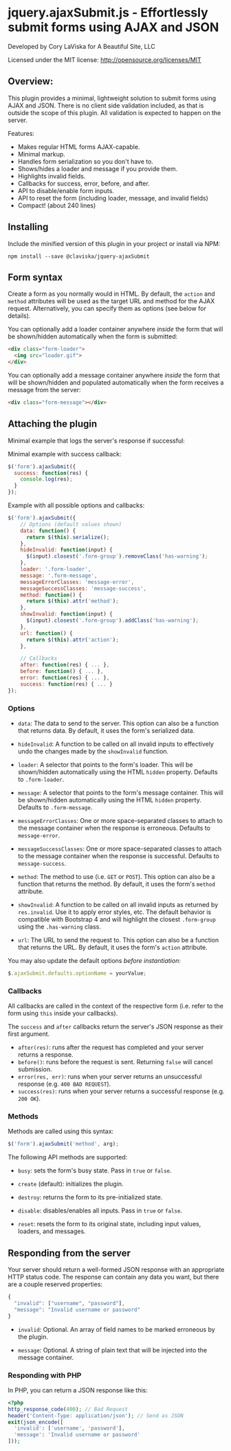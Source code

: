 # jquery.ajaxSubmit.js - Effortlessly submit forms using AJAX and JSON

Developed by Cory LaViska for A Beautiful Site, LLC

Licensed under the MIT license: http://opensource.org/licenses/MIT

## Overview:

This plugin provides a minimal, lightweight solution to submit forms using AJAX and JSON. There is no client side validation included, as that is outside the scope of this plugin. All validation is expected to happen on the server.

Features:

- Makes regular HTML forms AJAX-capable.
- Minimal markup.
- Handles form serialization so you don't have to.
- Shows/hides a loader and message if you provide them.
- Highlights invalid fields.
- Callbacks for success, error, before, and after.
- API to disable/enable form inputs.
- API to reset the form (including loader, message, and invalid fields)
- Compact! (about 240 lines)

## Installing

Include the minified version of this plugin in your project or install via NPM:

```
npm install --save @claviska/jquery-ajaxSubmit
```

## Form syntax

Create a form as you normally would in HTML. By default, the `action` and `method` attributes will be used as the target URL and method for the AJAX request. Alternatively, you can specify them as options (see below for details).

You can optionally add a loader container anywhere _inside_ the form that will be shown/hidden automatically when the form is submitted:

```html
<div class="form-loader">
  <img src="loader.gif">
</div>
```

You can optionally add a message container anywhere _inside_ the form that will be shown/hidden and populated automatically when the form receives a message from the server:

```html
<div class="form-message"></div>
```

## Attaching the plugin

Minimal example that logs the server's response if successful:

Minimal example with success callback:

```javascript
$('form').ajaxSubmit({
  success: function(res) {
    console.log(res);
  }
});
```

Example with all possible options and callbacks:

```javascript
$('form').ajaxSubmit({
    // Options (default values shown)
    data: function() {
      return $(this).serialize();
    },
    hideInvalid: function(input) {
      $(input).closest('.form-group').removeClass('has-warning');
    },
    loader: '.form-loader',
    message: '.form-message',
    messageErrorClasses: 'message-error',
    messageSuccessClasses: 'message-success',
    method: function() {
      return $(this).attr('method');
    },
    showInvalid: function(input) {
      $(input).closest('.form-group').addClass('has-warning');
    },
    url: function() {
      return $(this).attr('action');
    },

    // Callbacks
    after: function(res) { ... },
    before: function() { ... },
    error: function(res) { ... },
    success: function(res) { ... }
});
```

### Options

- `data`: The data to send to the server. This option can also be a function that returns data. By default, it uses the form's serialized data.

- `hideInvalid`: A function to be called on all invalid inputs to effectively undo the changes made by the `showInvalid` function.

- `loader`: A selector that points to the form's loader. This will be shown/hidden automatically using the HTML `hidden` property. Defaults to `.form-loader`.

- `message`: A selector that points to the form's message container. This will be shown/hidden automatically using the HTML `hidden` property. Defaults to `.form-message`.

- `messageErrorClasses`: One or more space-separated classes to attach to the message container when the response is erroneous. Defaults to `message-error`.

- `messageSuccessClasses`: One or more space-separated classes to attach to the message container when the response is successful. Defaults to `message-success`.

- `method`: The method to use (i.e. `GET` or `POST`). This option can also be a function that returns the method. By default, it uses the form's `method` attribute.

- `showInvalid`: A function to be called on all invalid inputs as returned by `res.invalid`. Use it to apply error styles, etc. The default behavior is compatible with Bootstrap 4 and will highlight the closest `.form-group` using the `.has-warning` class.

- `url`: The URL to send the request to. This option can also be a function that returns the URL. By default, it uses the form's `action` attribute.

You may also update the default options *before instantiation*:

```javascript
$.ajaxSubmit.defaults.optionName = yourValue;
```

### Callbacks

All callbacks are called in the context of the respective form (i.e. refer to the form using `this` inside your callbacks).

The `success` and `after` callbacks return the server's JSON response as their first argument.

- `after(res)`: runs after the request has completed and your server returns a response.
- `before()`: runs before the request is sent. Returning `false` will cancel submission.
- `error(res, err)`: runs when your server returns an unsuccessful response (e.g. `400 BAD REQUEST`).
- `success(res)`: runs when your server returns a successful response (e.g. `200 OK`).

### Methods

Methods are called using this syntax:

```javascript
$('form').ajaxSubmit('method', arg);
```

The following API methods are supported:

- `busy`: sets the form's busy state. Pass in `true` or `false`.

- `create` (default): initializes the plugin.

- `destroy`: returns the form to its pre-initialized state.

- `disable`: disables/enables all inputs. Pass in `true` or `false`.

- `reset`: resets the form to its original state, including input values, loaders, and messages.

## Responding from the server

Your server should return a well-formed JSON response with an appropriate HTTP status code. The response can contain any data you want, but there are a couple reserved properties:

```javascript
{
  "invalid": ["username", "password"],
  "message": "Invalid username or password"
}
```

- `invalid`: Optional. An array of field names to be marked erroneous by the plugin.

- `message`: Optional. A string of plain text that will be injected into the message container.

### Responding with PHP

In PHP, you can return a JSON response like this:

```php
<?php
http_response_code(400); // Bad Request
header('Content-Type: application/json'); // Send as JSON
exit(json_encode([
  'invalid': ['username', 'password'],
  'message': 'Invalid username or password'
]));
```
